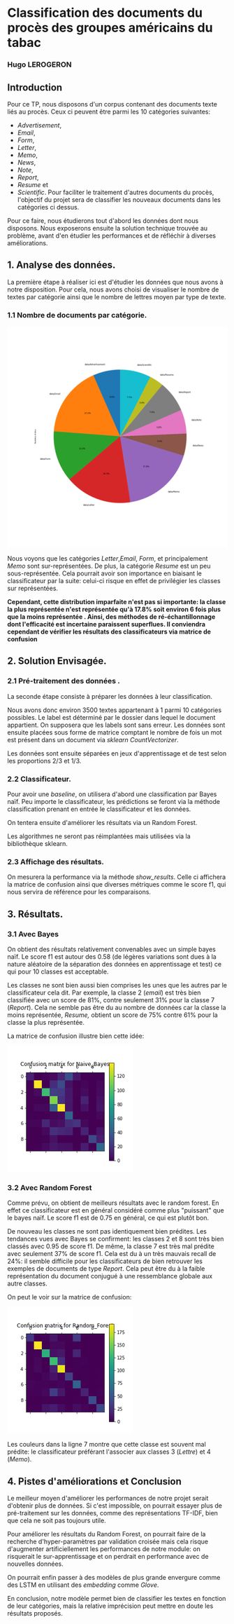 
# Classification des documents du procès des groupes américains du tabac
### Hugo LEROGERON

## Introduction 

Pour ce TP, nous disposons d'un corpus contenant des documents texte liés au procès. Ceux ci peuvent être parmi les 10 catégories suivantes:
  * _Advertisement_,
  * _Email_,
  * _Form_,
  * _Letter_,
  * _Memo_, 
  * _News_, 
  * _Note_,
  * _Report_,
  * _Resume_ et
  * _Scientific_.
Pour faciliter le traitement d'autres documents du procès, l'objectif du projet sera de classifier les nouveaux documents dans les catégories ci dessus. 


Pour ce faire, nous étudierons tout d'abord les données dont nous disposons. Nous exposerons ensuite la solution technique trouvée au problème, avant d'en étudier les performances et de réfléchir à diverses améliorations. 

## 1. Analyse des données. 

La première étape à réaliser ici est d'étudier les données que nous avons à notre disposition. Pour cela, nous avons choisi de visualiser le nombre de textes par catégorie ainsi que le nombre de lettres moyen par type de texte.

### 1.1 Nombre de documents par catégorie. 
![Repartition](./RepDocs.png)

Nous voyons que les catégories _Letter_,_Email_, _Form_, et principalement _Memo_ sont sur-représentées. De plus, la catégorie _Resume_ est un peu sous-représentée. Cela pourrait avoir son importance en biaisant le classificateur par la suite: celui-ci risque en effet de privilégier les classes sur représentées. 

__Cependant, cette distribution imparfaite n'est pas si importante: la classe la plus représentée n'est représentée qu'à 17.8% soit environ 6 fois plus que la moins représentée . Ainsi, des méthodes de ré-échantillonnage dont l'efficacité est incertaine  paraissent superflues. Il conviendra cependant de vérifier les résultats des classificateurs via matrice de confusion__

## 2. Solution Envisagée.


### 2.1 Pré-traitement des données .

La seconde étape consiste à préparer les données à leur classification. 

Nous avons donc environ 3500 textes appartenant à 1 parmi 10 catégories possibles. Le label est déterminé par le dossier dans lequel le document appartient. On supposera que les labels sont sans erreur. Les données sont ensuite placées sous forme de matrice comptant le nombre de fois un mot est présent dans un document via _sklearn CountVectorizer_. 

Les données sont ensuite séparées en jeux d'apprentissage et de test selon les proportions 2/3 et 1/3.

### 2.2 Classificateur.

Pour avoir une _baseline_, on utilisera d'abord une classification par Bayes naïf. 
Peu importe le classificateur, les prédictions se feront via la méthode classification prenant en entrée le classificateur et les données. 

On tentera ensuite d'améliorer les résultats via un Random Forest.

 Les algorithmes ne seront pas réimplantées mais utilisées via la bibliothèque sklearn. 

### 2.3 Affichage des résultats. 

On mesurera la performance via la méthode _show_results_. Celle ci affichera la matrice de confusion ainsi que diverses métriques comme le score f1, qui nous servira de référence pour les comparaisons. 

## 3. Résultats.

### 3.1 Avec Bayes
On obtient des résultats relativement convenables avec un simple bayes naïf. Le score f1 est autour des 0.58 (de légères variations sont dues à la nature aléatoire de la séparation des données en apprentissage et test) ce qui pour 10 classes est acceptable. 

Les classes ne sont bien aussi bien comprises les unes que les autres par le classificateur cela dit. Par exemple, la classe 2 (_email_) est très bien classifiée avec un score de 81%, contre seulement 31% pour la classe 7 (_Report_). Cela ne semble pas être du au nombre de données car la classe la moins représentée, _Resume,_ obtient un score de 75% contre 61% pour la classe la plus représentée. 

La matrice de confusion illustre bien cette idée: 

![Matrice de Confusion Bayes](./Confusion_Matrix_of_Naive_Bayes.png)  

### 3.2 Avec Random Forest
Comme prévu, on obtient de meilleurs résultats avec le random forest. En effet ce classificateur est en général considéré comme plus "puissant" que le bayes naïf. Le score f1 est de 0.75 en général, ce qui est plutôt bon. 

De nouveau les classes ne sont pas identiquement bien prédites. Les tendances vues avec Bayes se confirment: les classes 2 et 8 sont très bien classés avec 0.95 de score f1. De même, la classe 7 est très mal prédite avec seulement 37% de score f1. Cela est du à un très mauvais recall de 24%: il semble difficile pour les classificateurs de bien retrouver les exemples de documents de type _Report_. Cela peut être du à la faible représentation du document conjugué à une ressemblance globale  aux autre classes.

 On peut le voir sur la matrice de confusion: 
 
 ![Matrice de Random Forest](./Confusion_Matrix_of_Random_Forest.png)

Les couleurs dans la ligne 7 montre que cette classe est souvent mal prédite: le classificateur préférant l'associer aux classes 3 (_Lettre_) et 4 (_Memo_). 


## 4. Pistes d'améliorations et Conclusion

Le meilleur moyen d'améliorer les performances de notre projet serait d'obtenir plus de données. Si c'est impossible, on pourrait essayer plus de pré-traitement sur les données, comme des représentations TF-IDF, bien que cela ne soit pas toujours utile. 

Pour améliorer les résultats du Random Forest, on pourrait faire de la recherche d'hyper-paramètres par validation croisée mais cela risque d'augmenter artificiellement les performances de notre module: on risquerait le sur-apprentissage et on perdrait en performance avec de nouvelles données. 

On pourrait enfin passer à des modèles de plus grande envergure comme des LSTM en utilisant des _embedding_ comme _Glove_. 

En conclusion, notre modèle permet bien de classifier les textes en fonction de leur catégories, mais la relative imprécision peut mettre en doute les résultats proposés. 











